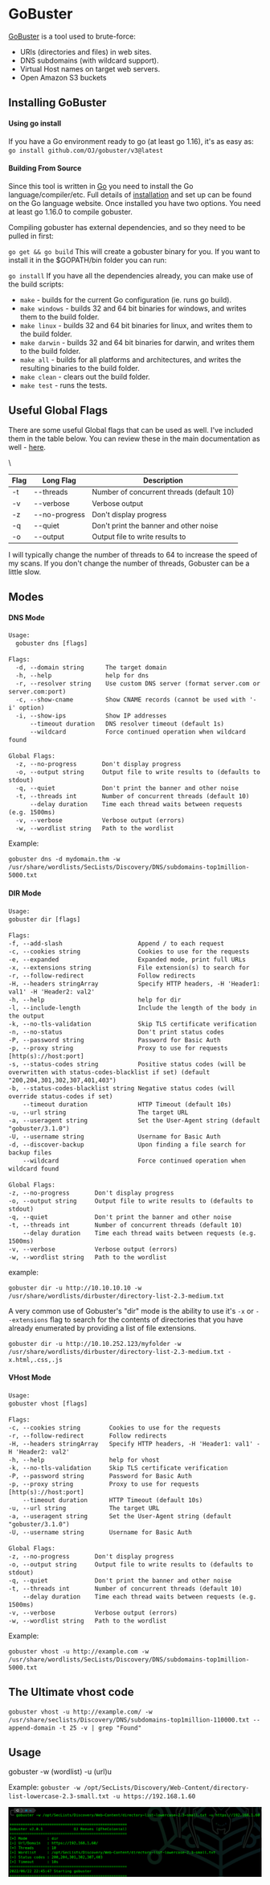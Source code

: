 # GoBuster

[GoBuster](https://github.com/OJ/gobuster) is a tool used to brute-force:

* URIs (directories and files) in web sites.
* DNS subdomains (with wildcard support).
* Virtual Host names on target web servers.
* Open Amazon S3 buckets

## Installing GoBuster



#### Using go install

If you have a Go environment ready to go (at least go 1.16), it's as easy as: `go install github.com/OJ/gobuster/v3@latest`

#### Building From Source

Since this tool is written in [Go](https://go.dev/) you need to install the Go language/compiler/etc. Full details of [installation](https://golang.org/doc/install) and set up can be found on the Go language website. Once installed you have two options. You need at least go 1.16.0 to compile gobuster.

Compiling gobuster has external dependencies, and so they need to be pulled in first:

`go get && go build` This will create a gobuster binary for you. If you want to install it in the $GOPATH/bin folder you can run:

`go install` If you have all the dependencies already, you can make use of the build scripts:

* `make` - builds for the current Go configuration (ie. runs go build).
* `make windows` - builds 32 and 64 bit binaries for windows, and writes them to the build folder.
* `make linux` - builds 32 and 64 bit binaries for linux, and writes them to the build folder.
* `make darwin` - builds 32 and 64 bit binaries for darwin, and writes them to the build folder.
* `make all` - builds for all platforms and architectures, and writes the resulting binaries to the build folder.
* `make clean` - clears out the build folder.
* `make test` - runs the tests.





## Useful Global Flags

There are some useful Global flags that can be used as well. I've included them in the table below. You can review these in the main documentation as well - [here](https://github.com/OJ/gobuster).

\


| Flag | Long Flag     | Description                               |
| ---- | ------------- | ----------------------------------------- |
| -t   | --threads     | Number of concurrent threads (default 10) |
| -v   | --verbose     | Verbose output                            |
| -z   | --no-progress | Don't display progress                    |
| -q   | --quiet       | Don't print the banner and other noise    |
| -o   | --output      | Output file to write results to           |

I will typically change the number of threads to 64 to increase the speed of my scans. If you don't change the number of threads, Gobuster can be a little slow.

## Modes

#### DNS Mode

```
Usage:
  gobuster dns [flags]

Flags:
  -d, --domain string      The target domain
  -h, --help               help for dns
  -r, --resolver string    Use custom DNS server (format server.com or server.com:port)
  -c, --show-cname         Show CNAME records (cannot be used with '-i' option)
  -i, --show-ips           Show IP addresses
      --timeout duration   DNS resolver timeout (default 1s)
      --wildcard           Force continued operation when wildcard found

Global Flags:
  -z, --no-progress       Don't display progress
  -o, --output string     Output file to write results to (defaults to stdout)
  -q, --quiet             Don't print the banner and other noise
  -t, --threads int       Number of concurrent threads (default 10)
      --delay duration    Time each thread waits between requests (e.g. 1500ms)
  -v, --verbose           Verbose output (errors)
  -w, --wordlist string   Path to the wordlist
```

Example:

```
gobuster dns -d mydomain.thm -w /usr/share/wordlists/SecLists/Discovery/DNS/subdomains-top1million-5000.txt
```

#### DIR Mode

```
Usage:
gobuster dir [flags]

Flags:
-f, --add-slash                     Append / to each request
-c, --cookies string                Cookies to use for the requests
-e, --expanded                      Expanded mode, print full URLs
-x, --extensions string             File extension(s) to search for
-r, --follow-redirect               Follow redirects
-H, --headers stringArray           Specify HTTP headers, -H 'Header1: val1' -H 'Header2: val2'
-h, --help                          help for dir
-l, --include-length                Include the length of the body in the output
-k, --no-tls-validation             Skip TLS certificate verification
-n, --no-status                     Don't print status codes
-P, --password string               Password for Basic Auth
-p, --proxy string                  Proxy to use for requests [http(s)://host:port]
-s, --status-codes string           Positive status codes (will be overwritten with status-codes-blacklist if set) (default "200,204,301,302,307,401,403")
-b, --status-codes-blacklist string Negative status codes (will override status-codes if set)
    --timeout duration              HTTP Timeout (default 10s)
-u, --url string                    The target URL
-a, --useragent string              Set the User-Agent string (default "gobuster/3.1.0")
-U, --username string               Username for Basic Auth
-d, --discover-backup               Upon finding a file search for backup files
    --wildcard                      Force continued operation when wildcard found

Global Flags:
-z, --no-progress       Don't display progress
-o, --output string     Output file to write results to (defaults to stdout)
-q, --quiet             Don't print the banner and other noise
-t, --threads int       Number of concurrent threads (default 10)
    --delay duration    Time each thread waits between requests (e.g. 1500ms)
-v, --verbose           Verbose output (errors)
-w, --wordlist string   Path to the wordlist
```

example: &#x20;

```
gobuster dir -u http://10.10.10.10 -w /usr/share/wordlists/dirbuster/directory-list-2.3-medium.txt
```

A very common use of Gobuster's "dir" mode is the ability to use it's `-x` or `--extensions` flag to search for the contents of directories that you have already enumerated by providing a list of file extensions.

```
gobuster dir -u http://10.10.252.123/myfolder -w /usr/share/wordlists/dirbuster/directory-list-2.3-medium.txt -x.html,.css,.js
```

#### VHost Mode

```
Usage:
gobuster vhost [flags]

Flags:
-c, --cookies string        Cookies to use for the requests
-r, --follow-redirect       Follow redirects
-H, --headers stringArray   Specify HTTP headers, -H 'Header1: val1' -H 'Header2: val2'
-h, --help                  help for vhost
-k, --no-tls-validation     Skip TLS certificate verification
-P, --password string       Password for Basic Auth
-p, --proxy string          Proxy to use for requests [http(s)://host:port]
    --timeout duration      HTTP Timeout (default 10s)
-u, --url string            The target URL
-a, --useragent string      Set the User-Agent string (default "gobuster/3.1.0")
-U, --username string       Username for Basic Auth

Global Flags:
-z, --no-progress       Don't display progress
-o, --output string     Output file to write results to (defaults to stdout)
-q, --quiet             Don't print the banner and other noise
-t, --threads int       Number of concurrent threads (default 10)
    --delay duration    Time each thread waits between requests (e.g. 1500ms)
-v, --verbose           Verbose output (errors)
-w, --wordlist string   Path to the wordlist
```

Example:

```
gobuster vhost -u http://example.com -w /usr/share/wordlists/SecLists/Discovery/DNS/subdomains-top1million-5000.txt
```

## The Ultimate vhost code

```
gobuster vhost -u http://example.com/ -w /usr/share/seclists/Discovery/DNS/subdomains-top1million-110000.txt --append-domain -t 25 -v | grep "Found"
```

## Usage

gobuster -w (wordlist) -u (url)u&#x20;

Example: `gobuster -w /opt/SecLists/Discovery/Web-Content/directory-list-lowercase-2.3-small.txt -u https://192.168.1.60`

![](<../../.gitbook/assets/image (529).png>)
